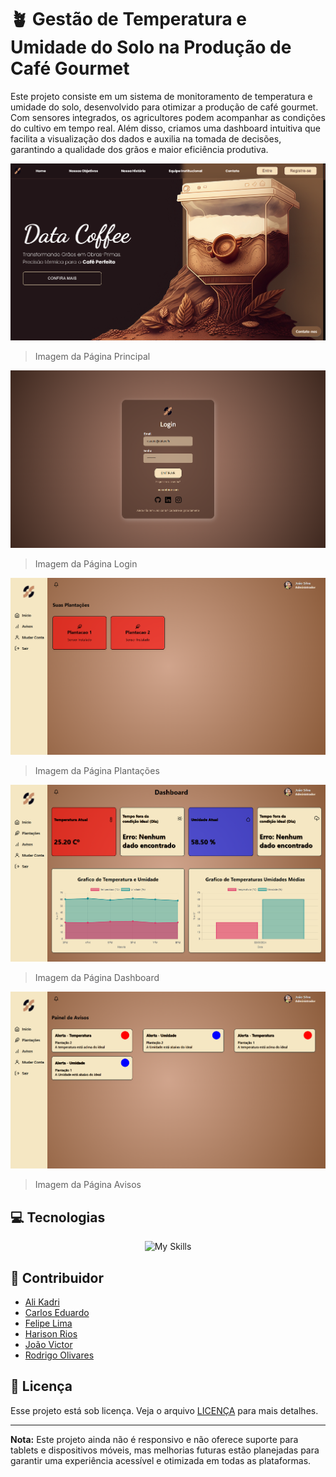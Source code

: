 # 🪴 Gestão de Temperatura e Umidade do Solo na Produção de Café Gourmet

Este projeto consiste em um sistema de monitoramento de temperatura e umidade do solo, desenvolvido para otimizar a produção de café gourmet. Com sensores integrados, os agricultores podem acompanhar as condições do cultivo em tempo real. Além disso, criamos uma dashboard intuitiva que facilita a visualização dos dados e auxilia na tomada de decisões, garantindo a qualidade dos grãos e maior eficiência produtiva.

<img src=".github/1.png" alt="Imagem Principal">

> Imagem da Página Principal 

<img src=".github/2.png" alt="Imagem Login">

> Imagem da Página Login

<img src=".github/3.png" alt="Imagem Plantações">

> Imagem da Página Plantações

<img src=".github/4.png" alt="Imagem Dashboard">

> Imagem da Página Dashboard

<img src=".github/5.png" alt="Imagem Avisos">

> Imagem da Página Avisos

## 💻 Tecnologias

<div align="center">
  <img src="https://skillicons.dev/icons?i=html,css,js,nodejs,mysql,github,git,jquery" alt="My Skills" />
  <br />
</div>

## 🤝 Contribuidor

- [Ali Kadri](https://github.com/AliKadri2)
- [Carlos Eduardo](https://github.com/KaduRibeiro1)
- [Felipe Lima](https://github.com/felipe-lim4)
- [Harison Rios](https://github.com/HarisonRios)
- [João Victor](https://github.com/JoaoGaldinoCunha)
- [Rodrigo Olivares](https://github.com/Olivaresss)


## 📝 Licença

Esse projeto está sob licença. Veja o arquivo [LICENÇA](LICENSE.md) para mais detalhes.

---
**Nota:** Este projeto ainda não é responsivo e não oferece suporte para tablets e dispositivos móveis, mas melhorias futuras estão planejadas para garantir uma experiência acessível e otimizada em todas as plataformas.


